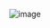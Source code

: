 ![image](https://user-images.githubusercontent.com/51390024/113008041-48b11f00-91a9-11eb-9a0a-7ca274deb299.png)

